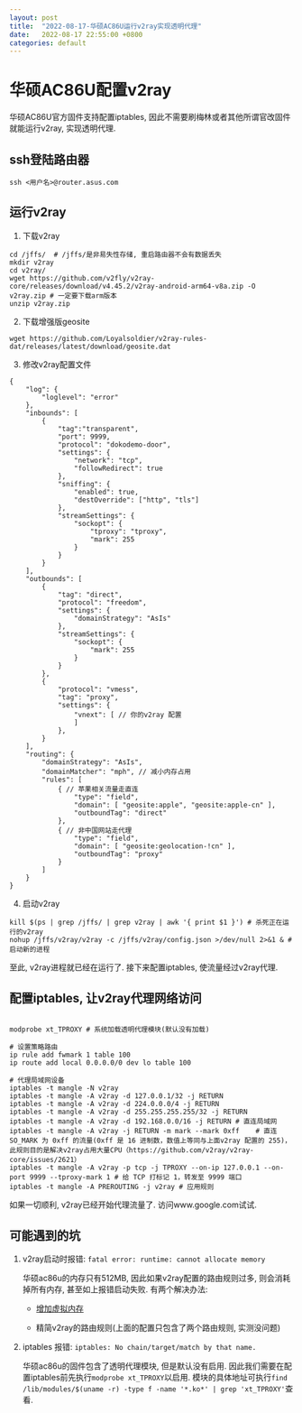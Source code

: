 ```yaml
---
layout: post
title:  "2022-08-17-华硕AC86U运行v2ray实现透明代理"
date:   2022-08-17 22:55:00 +0800
categories: default
---
```


# 华硕AC86U配置v2ray

华硕AC86U官方固件支持配置iptables, 因此不需要刷梅林或者其他所谓官改固件就能运行v2ray, 实现透明代理.

##  ssh登陆路由器

```shell
ssh <用户名>@router.asus.com
```

## 运行v2ray

1. 下载v2ray
```shell
cd /jffs/  # /jffs/是非易失性存储, 重启路由器不会有数据丢失
mkdir v2ray
cd v2ray/
wget https://github.com/v2fly/v2ray-core/releases/download/v4.45.2/v2ray-android-arm64-v8a.zip -O v2ray.zip # 一定要下载arm版本
unzip v2ray.zip
```

2. 下载增强版geosite
```shell
wget https://github.com/Loyalsoldier/v2ray-rules-dat/releases/latest/download/geosite.dat
```

3. 修改v2ray配置文件

```json5
{
    "log": {
        "loglevel": "error"
    },
    "inbounds": [
        {
            "tag":"transparent",
            "port": 9999,
            "protocol": "dokodemo-door",
            "settings": {
                "network": "tcp",
                "followRedirect": true
            },
            "sniffing": {
                "enabled": true,
                "destOverride": ["http", "tls"]
            },
            "streamSettings": {
                "sockopt": {
                    "tproxy": "tproxy",
                    "mark": 255
                }
            }
        }
    ],
    "outbounds": [
        {
            "tag": "direct",
            "protocol": "freedom",
            "settings": {
                "domainStrategy": "AsIs"
            },
            "streamSettings": {
                "sockopt": {
                    "mark": 255
                }
            }
        },
        {
            "protocol": "vmess",
            "tag": "proxy",
            "settings": {
                "vnext": [ // 你的v2ray 配置
                ]
            },
        }
    ],
    "routing": {
        "domainStrategy": "AsIs",
        "domainMatcher": "mph", // 减小内存占用
        "rules": [
            { // 苹果相关流量走直连
                "type": "field",
                "domain": [ "geosite:apple", "geosite:apple-cn" ],
                "outboundTag": "direct"
            },
            { // 非中国网站走代理
                "type": "field",
                "domain": [ "geosite:geolocation-!cn" ],
                "outboundTag": "proxy"
            }
        ]
    }
}
```

4. 启动v2ray

```shell
kill $(ps | grep /jffs/ | grep v2ray | awk '{ print $1 }') # 杀死正在运行的v2ray
nohup /jffs/v2ray/v2ray -c /jffs/v2ray/config.json >/dev/null 2>&1 & # 启动新的进程
```

至此, v2ray进程就已经在运行了. 接下来配置iptables, 使流量经过v2ray代理.

## 配置iptables, 让v2ray代理网络访问

```shell

modprobe xt_TPROXY # 系统加载透明代理模块(默认没有加载)

# 设置策略路由
ip rule add fwmark 1 table 100
ip route add local 0.0.0.0/0 dev lo table 100

# 代理局域网设备
iptables -t mangle -N v2ray
iptables -t mangle -A v2ray -d 127.0.0.1/32 -j RETURN
iptables -t mangle -A v2ray -d 224.0.0.0/4 -j RETURN
iptables -t mangle -A v2ray -d 255.255.255.255/32 -j RETURN
iptables -t mangle -A v2ray -d 192.168.0.0/16 -j RETURN # 直连局域网
iptables -t mangle -A v2ray -j RETURN -m mark --mark 0xff    # 直连 SO_MARK 为 0xff 的流量(0xff 是 16 进制数，数值上等同与上面v2ray 配置的 255)，此规则目的是解决v2ray占用大量CPU（https://github.com/v2ray/v2ray-core/issues/2621）
iptables -t mangle -A v2ray -p tcp -j TPROXY --on-ip 127.0.0.1 --on-port 9999 --tproxy-mark 1 # 给 TCP 打标记 1，转发至 9999 端口
iptables -t mangle -A PREROUTING -j v2ray # 应用规则
```

如果一切顺利, v2ray已经开始代理流量了. 访问www.google.com试试.

## 可能遇到的坑

1. v2ray启动时报错: `fatal error: runtime: cannot allocate memory`

   华硕ac86u的内存只有512MB, 因此如果v2ray配置的路由规则过多, 则会消耗掉所有内存, 甚至如上报错启动失败. 有两个解决办法:
    * [增加虚拟内存](https://www.digitalocean.com/community/tutorials/how-to-add-swap-space-on-ubuntu-20-04)

    * 精简v2ray的路由规则(上面的配置只包含了两个路由规则, 实测没问题)

2. iptables 报错: `iptables: No chain/target/match by that name.`

   华硕ac86u的固件包含了透明代理模块, 但是默认没有启用. 因此我们需要在配置iptables前先执行`modprobe xt_TPROXY`以启用.
   模块的具体地址可执行`find /lib/modules/$(uname -r) -type f -name '*.ko*' | grep 'xt_TPROXY'`查看.
